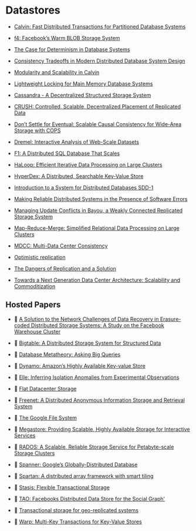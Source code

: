 # Datastores

* [Calvin: Fast Distributed Transactions for Partitioned Database Systems](http://cs.yale.edu/homes/thomson/publications/calvin-sigmod12.pdf)

* [f4: Facebook’s Warm BLOB Storage System](http://www-bcf.usc.edu/~wyattllo/papers/f4-osdi14.pdf)

* [The Case for Determinism in Database Systems](http://cs-www.cs.yale.edu/homes/dna/papers/determinism-vldb10.pdf)

* [Consistency Tradeoffs in Modern Distributed Database System Design](http://cs-www.cs.yale.edu/homes/dna/papers/abadi-pacelc.pdf)

* [Modularity and Scalability in Calvin](http://sites.computer.org/debull/A13june/calvin1.pdf)

* [Lightweight Locking for Main Memory Database Systems](http://cs-www.cs.yale.edu/homes/dna/papers/vll-vldb13.pdf)

* [Cassandra - A Decentralized Structured Storage System](http://citeseerx.ist.psu.edu/viewdoc/download?doi=10.1.1.161.6751&rep=rep1&type=pdf)

* [CRUSH: Controlled, Scalable, Decentralized Placement of Replicated Data](http://www.ssrc.ucsc.edu/Papers/weil-sc06.pdf)

* [Don’t Settle for Eventual: Scalable Causal Consistency for Wide-Area Storage with COPS](http://www.cs.cmu.edu/~dga/papers/cops-sosp2011.pdf)

* [Dremel: Interactive Analysis of Web-Scale Datasets](http://static.googleusercontent.com/media/research.google.com/en/us/pubs/archive/36632.pdf)

* [F1: A Distributed SQL Database That Scales](http://static.googleusercontent.com/media/research.google.com/en/us/pubs/archive/41344.pdf)

* [HaLoop: Efficient Iterative Data Processing on Large Clusters](http://www.ics.uci.edu/~yingyib/papers/HaLoop_camera_ready.pdf)

* [HyperDex: A Distributed, Searchable Key-Value Store](https://cs.uwaterloo.ca/~bernard/hyperdex.pdf)

* [Introduction to a System for Distributed Databases SDD-1](http://www.few.vu.nl/~kgr700/sdd1.pdf)

* [Making Reliable Distributed Systems in the Presence of Software Errors](http://www.erlang.org/download/armstrong_thesis_2003.pdf)

* [Managing Update Conflicts in Bayou, a Weakly Connected Replicated Storage System](http://zoo.cs.yale.edu/classes/cs422/2013/bib/terry95managing.pdf)

* [Map-Reduce-Merge: Simplified Relational Data Processing on Large Clusters](http://www.cs.duke.edu/courses/cps399.28/current/papers/sigmod07-YangDasdanEtAl-map_reduce_merge.pdf)

* [MDCC: Multi-Data Center Consistency](https://amplab.cs.berkeley.edu/wp-content/uploads/2013/03/mdcc-eurosys13.pdf)

* [Optimistic replication](http://pages.cs.wisc.edu/~remzi/Classes/739/Spring2004/Papers/optimistic-survey.pdf)

* [The Dangers of Replication and a Solution](http://citeseerx.ist.psu.edu/viewdoc/download?doi=10.1.1.21.2707&rep=rep1&type=pdf)

* [Towards a Next Generation Data Center Architecture: Scalability and Commoditization](http://research.microsoft.com/pubs/79348/presto27-greenberg.pdf)

## Hosted Papers

* :scroll: [A Solution to the Network Challenges of Data Recovery in Erasure-coded Distributed Storage Systems: A Study on the Facebook Warehouse Cluster](network-challenges-of-data-recovery-in-erasure-coded-distributed-storage-systems.pdf)

* :scroll: [Bigtable: A Distributed Storage System for Structured Data](bigtable-a-distributed-storage-system-for-structured-data.pdf)

* :scroll: [Database Metatheory: Asking Big Queries](database-metatheory--asking-the-big-queries.pdf)

* :scroll: [Dynamo: Amazon’s Highly Available Key-value Store](dynamo-amazons-highly-available-key-value-store.pdf)

* :scroll: [Elle: Inferring Isolation Anomalies from Experimental Observations](elle-inferring-isolation-anomalies-from-experimental-observations.pdf)

* :scroll: [Flat Datacenter Storage](flat-datacenter-storage.pdf)

* :scroll: [Freenet: A Distributed Anonymous Information Storage and Retrieval System](freenet-a-distributed-anonymous-information-and-retrieval-system.pdf)

* :scroll: [The Google File System](the-google-file-system.pdf)

* :scroll: [Megastore: Providing Scalable, Highly Available Storage for Interactive Services](megastore-providing-scalable-highly-available-storage-for-interactive-services.pdf)

* :scroll: [RADOS: A Scalable, Reliable Storage Service for Petabyte-scale Storage Clusters](rados-a-scalable-reliable-storage-service-for-petabyte-scale-storage-clusters.pdf)

* :scroll: [Spanner: Google’s Globally-Distributed Database](spanner-google's-globally-distributed-database.pdf)

* :scroll: [Spartan: A distributed array framework with smart tiling](spartan-a-distributed-array-framework-with-smart-tiling.pdf)

* :scroll: [Stasis: Flexible Transactional Storage](stasis-flexible-transactional-storage.pdf)

* :scroll: [TAO: Facebooks Distributed Data Store for the Social Graph'](tao-facebook-distributed-datastore.pdf)

* :scroll: [Transactional storage for geo-replicated systems](transactional-storage-for-geo-replicated-systems.pdf)

* :scroll: [Warp: Multi-Key Transactions for Key-Value Stores](warp-multi-key-transactions-for-key-value-stores.pdf)

